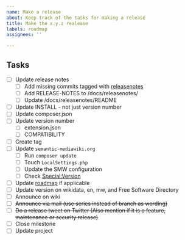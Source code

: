 ```yaml
---
name: Make a release
about: Keep track of the tasks for making a release
title: Make the x.y.z realease
labels: roadmap
assignees: ''

---
```


## Tasks

- [ ] Update release notes
  - [ ] Add missing commits tagged with [releasenotes](https://github.com/SemanticMediaWiki/SemanticMediaWiki/pulls?q=is%3Apr+is%3Aopen+label%3Areleasenotes)
  - [ ] Add RELEASE-NOTES to /docs/releasenotes/
  - [ ] Update /docs/releasenotes/README
- [ ] Update INSTALL - not just version number
- [ ] Update composer.json
- [ ] Update version number
  - [ ] extension.json
  - [ ] COMPATIBILITY
- [ ] Create tag
- [ ] Update `semantic-mediawiki.org`
  - [ ] Run `composer update`
  - [ ] Touch `LocalSettings.php`
  - [ ] Update the SMW configuration
  - [ ] Check [Special:Version](https://www.semantic-mediawiki.org/wiki/Special:Version)
- [ ] Update [roadmap](https://www.semantic-mediawiki.org/wiki/Roadmap) if applicable
- [ ] Update version on wikidata, en, mw, and Free Software Directory
- [ ] Announce on wiki 
- [ ] <s>Announce via mail (use series instead of branch as wording)</s>
- [ ] <s>Do a release tweet on Twitter (Also mention if it is a feature, maintenance or security release)</s>
- [ ] Close milestone
- [ ] Update project
